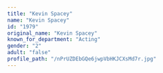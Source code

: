 ```yaml
---
title: "Kevin Spacey"
name: "Kevin Spacey"
id: "1979"
original_name: "Kevin Spacey"
known_for_department: "Acting"
gender: "2"
adult: "false"
profile_path: "/nPrUZDEbGQe6jwpVbHKJCXsMd7r.jpg"
---
```

